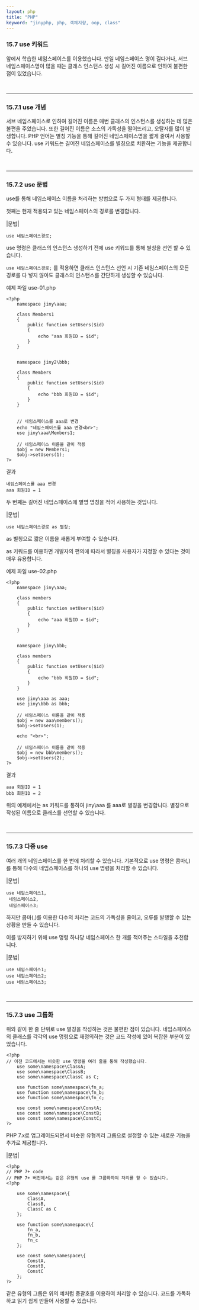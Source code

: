 ```yaml
---
layout: php
title: "PHP"
keyword: "jinyphp, php, 객체지향, oop, class"
---
```

### 15.7 use 키워드
앞에서 학습한 네임스페이스를 이용했습니다. 만일 네임스페이스 명이 길다거나, 서브 네임스페이스명이 많을 때는 클래스 인스턴스 생성 시 길어진 이름으로 인하여 불편한 점이 있었습니다.   

<br>
<hr>

### 15.7.1 use 개념
서브 네임스페이스로 인하여 길어진 이름은 매번 클래스의 인스턴스를 생성하는 데 많은 불편을 주었습니다. 또한 길어진 이름은 소스의 가독성을 떨어뜨리고, 오탈자를 많이 발생합니다. PHP 언어는 별칭 기능을 통해 길어진 네임스페이스명을 짧게 줄여서 사용할 수 있습니다. use 키워드는 길어진 네임스페이스를 별칭으로 치환하는 기능을 제공합니다.   

<br>
<hr>

### 15.7.2 use 문법
use를 통해 네임스페이스 이름을 처리하는 방법으로 두 가지 형태를 제공합니다.  

첫째는 현재 적용되고 있는 네임스페이스의 경로를 변경합니다.  

|문법|
```
use 네임스페이스경로;
```

use 명령은 클래스의 인스턴스 생성하기 전에 use 키워드를 통해 별칭을 선언 할 수 있습니다.  

`use 네임스페이스경로;` 를 적용하면 클래스 인스턴스 선언 시 기존 네임스페이스의 모든 경로를 다 넣지 않아도 클래스의 인스턴스를 간단하게 생성할 수 있습니다. 

예제 파일 use-01.php 
```
<?php
	namespace jiny\aaa;

	class Members1
	{
		public function setUsers($id)
		{
			echo "aaa 회원ID = $id";
		}
	}


	namespace jiny2\bbb;

	class Members
	{
		public function setUsers($id)
		{
			echo "bbb 회원ID = $id";
		}
	}


	// 네임스페이스를 aaa로 변경
	echo "네임스페이스를 aaa 변경<br>";
	use jiny\aaa\Members1;

	// 네임스페이스 이름을 같이 적용 
	$obj = new Members1;
	$obj->setUsers(1);
?>
```

결과
```
네임스페이스를 aaa 변경
aaa 회원ID = 1
```

두 번째는 길어진 네임스페이스에 별명 명칭을 적어 사용하는 것입니다.  

|문법|
```
use 네임스페이스경로 as 별칭;
```

as 별칭으로 짧은 이름을 새롭게 부여할 수 있습니다.  

as 키워드를 이용하면 개발자의 편의에 따라서 별칭을 사용자가 지정할 수 있다는 것이 매우 유용합니다.  

예제 파일 use-02.php
```
<?php
	namespace jiny\aaa;

	class members
	{
		public function setUsers($id)
		{
			echo "aaa 회원ID = $id";
		}
	}


	namespace jiny\bbb;

	class members
	{
		public function setUsers($id)
		{
			echo "bbb 회원ID = $id";
		}
	}

	use jiny\aaa as aaa;
	use jiny\bbb as bbb;

	// 네임스페이스 이름을 같이 적용 
	$obj = new aaa\members();
	$obj->setUsers(1);

	echo "<br>";

	// 네임스페이스 이름을 같이 적용 
	$obj = new bbb\members();
	$obj->setUsers(2);
?>
```

결과
```
aaa 회원ID = 1
bbb 회원ID = 2
```

위의 예제에서는 as 키워드를 통하여 jiny\aaa 를 aaa로 별칭을 변경합니다. 별칭으로 작성된 이름으로 클래스를 선언할 수 있습니다.

<br>
<hr>

### 15.7.3 다중 use
여러 개의 네임스페이스를 한 번에 처리할 수 있습니다. 기본적으로 use 명령은 콤마(,)를 통해 다수의 네임스페이스를 하나의 use 명령을 처리할 수 있습니다.  

|문법|
```
use 네임스페이스1,
 네임스페이스2,
 네임스페이스3;
```

하지만 콤마(,)를 이용한 다수의 처리는 코드의 가독성을 줄이고, 오류를 발행할 수 있는 상황을 만들 수 있습니다.  

이를 방지하기 위해 use 명령 하나당 네임스페이스 한 개를 적어주는 스타일을 추천합니다.   

|문법|
```
use 네임스페이스1;
use 네임스페이스2;
use 네임스페이스3;
```

<br>
<hr>

### 15.7.3 use 그룹화
위와 같이 한 줄 단위로 use 별칭을 작성하는 것은 불편한 점이 있습니다. 네임스페이스의 클래스를 각각의 use 명령으로 재정의하는 것은 코드 작성에 있어 복잡한 부분이 있었습니다.  

```
<?php
// 이전 코드에서는 비슷한 use 명령을 여러 줄을 통해 작성했습니다.
	use some\namespace\ClassA;
	use some\namespace\ClassB;
	use some\namespace\ClassC as C;

	use function some\namespace\fn_a;
	use function some\namespace\fn_b;
	use function some\namespace\fn_c;

	use const some\namespace\ConstA;
	use const some\namespace\ConstB;
	use const some\namespace\ConstC;
?>
```

PHP 7.x로 업그레이드되면서 비슷한 유형끼리 그룹으로 설정할 수 있는 새로운 기능을 추가로 제공합니다.  

|문법|
```
<?php
// PHP 7+ code
// PHP 7+ 버전에서는 같은 유형의 use 를 그룹화하여 처리를 할 수 있습니다.
<?php

	use some\namespace\{
		ClassA, 
		ClassB, 
		ClassC as C
	};
	
	use function some\namespace\{
		fn_a, 
		fn_b, 
		fn_c
	};
	
	use const some\namespace\{
		ConstA, 
		ConstB, 
		ConstC
	};
?>
```

같은 유형의 그룹은 위의 예처럼 중괄호를 이용하여 처리할 수 있습니다. 코드를 가독화하고 읽기 쉽게 만들어 사용할 수 있습니다.  

<br><br>